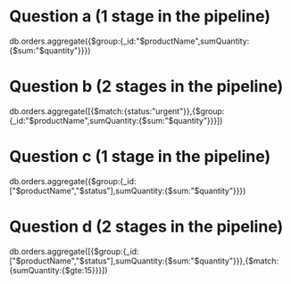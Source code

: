 # Question a (1 stage in the pipeline)
db.orders.aggregate({$group:{_id:"$productName",sumQuantity:{$sum:"$quantity"}}})

# Question b (2 stages in the pipeline)
db.orders.aggregate([{$match:{status:"urgent"}},{$group:{_id:"$productName",sumQuantity:{$sum:"$quantity"}}}])

# Question c (1 stage in the pipeline)
db.orders.aggregate({$group:{_id:["$productName","$status"],sumQuantity:{$sum:"$quantity"}}})

# Question d (2 stages in the pipeline)
db.orders.aggregate([{$group:{_id:["$productName","$status"],sumQuantity:{$sum:"$quantity"}}},{$match:{sumQuantity:{$gte:15}}}])
